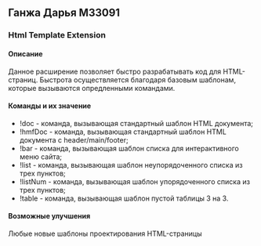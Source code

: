 ## Ганжа Дарья M33091

### Html Template Extension

#### Описание

Данное расширение позволяет быстро разрабатывать код для HTML-страниц.
Быстрота осуществляется благодаря базовым шаблонам, которые вызываются опредленными командами.

#### Команды и их значение 

* !doc - команда, вызывающая стандартный шаблон HTML документа;
* !hmfDoc - команда, вызывающая стандартный шаблон HTML документа с header/main/footer;
* !bar - команда, вызывающая шаблон списка для интерактивного меню сайта;
* !list - команда, вызывающая шаблон неупорядоченного списка из трех пунктов;
* !listNum - команда, вызывающая шаблон упорядоченного списка из трех пунктов;
* !table - команда, вызывающая шаблон пустой таблицы 3 на 3.

#### Возможные улучшения
 
Любые новые шаблоны проектирования HTML-страницы
